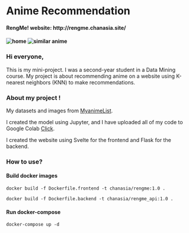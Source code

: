 # Anime Recommendation

<h4>RengMe! website: http://rengme.chanasia.site/<h4>

![home](https://drive.google.com/uc?id=1k31QFoPlqBcr2VSsCCr-Dltd46zm6q-T)
![similar anime](https://drive.google.com/uc?id=1aztjtf6dLqwyKkkazTxN1kNFneHIiNqh)

<h3>Hi everyone,</h3>

This is my mini-project. I was a second-year student in a Data Mining course. My project is about recommending anime on a website using K-nearest neighbors (KNN) to make recommendations.

<h3>About my project !</h3>

My datasets and images from [MyanimeList](https://myanimelist.net/).

I created the model using Jupyter, and I have uploaded all of my code to Google Colab [Click](https://colab.research.google.com/drive/1YGCNVizuTujnL4ZK2Nx35TGdcvIonIy0?usp=sharing).

I created the website using Svelte for the frontend and Flask for the backend.

<h3>How to use?</h3>
<h4>Build docker images</h4>

```cli
docker build -f Dockerfile.frontend -t chanasia/rengme:1.0 .
```
```cli
docker build -f Dockerfile.backend -t chanasia/rengme_api:1.0 .
```
<h4>Run docker-compose</h4>

```cli
docker-compose up -d
```


